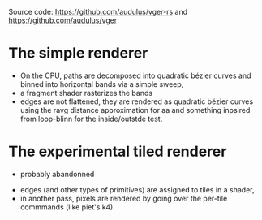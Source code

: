 
Source code: https://github.com/audulus/vger-rs and https://github.com/audulus/vger

# The simple renderer
  * On the CPU, paths are decomposed into quadratic bézier curves and binned into horizontal bands via a simple sweep,
  * a fragment shader rasterizes the bands
  * edges are not flattened, they are rendered as quadratic bézier curves using the ravg distance approximation for aa and something inpsired from loop-blinn for the inside/outstde test.


# The experimental tiled renderer
- probably abandonned
* edges (and other types of primitives) are assigned to tiles in a shader,
* in another pass, pixels are rendered by going over the per-tile commmands (like piet's k4).
